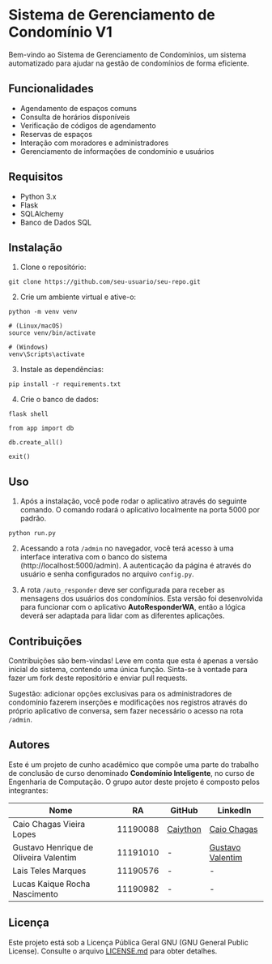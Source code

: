 # Sistema de Gerenciamento de Condomínio V1

Bem-vindo ao Sistema de Gerenciamento de Condomínios, um sistema automatizado para ajudar na gestão de condomínios de forma eficiente.

## Funcionalidades

- Agendamento de espaços comuns
- Consulta de horários disponíveis
- Verificação de códigos de agendamento
- Reservas de espaços
- Interação com moradores e administradores
- Gerenciamento de informações de condomínio e usuários

## Requisitos

- Python 3.x
- Flask
- SQLAlchemy
- Banco de Dados SQL

## Instalação

1. Clone o repositório:

```
git clone https://github.com/seu-usuario/seu-repo.git
```

2. Crie um ambiente virtual e ative-o:
```
python -m venv venv

# (Linux/macOS)
source venv/bin/activate

# (Windows)
venv\Scripts\activate
```

3. Instale as dependências:
```
pip install -r requirements.txt
```

4. Crie o banco de dados:
```
flask shell

from app import db

db.create_all()

exit()
```

## Uso

1. Após a instalação, você pode rodar o aplicativo através do seguinte comando. O comando rodará o aplicativo localmente na porta 5000 por padrão.

```
python run.py
```

2. Acessando a rota `/admin` no navegador, você terá acesso à uma interface interativa com o banco do sistema (http://localhost:5000/admin). A autenticação da página é através do usuário e senha configurados no arquivo `config.py`.

3. A rota `/auto_responder` deve ser configurada para receber as mensagens dos usuários dos condomínios. Esta versão foi desenvolvida para funcionar com o aplicativo <b>AutoResponderWA</b>, então a lógica deverá ser adaptada para lidar com as diferentes aplicações.

## Contribuições

Contribuições são bem-vindas! Leve em conta que esta é apenas a versão inicial do sistema, contendo uma única função. Sinta-se à vontade para fazer um fork deste repositório e enviar pull requests.

Sugestão: adicionar opções exclusivas para os administradores de condomínio fazerem inserções e modificações nos registros através do próprio aplicativo de conversa, sem fazer necessário o acesso na rota `/admin`.

## Autores

Este é um projeto de cunho acadêmico que compõe uma parte do trabalho de conclusão de curso denominado <b>Condomínio Inteligente</b>, no curso de Engenharia de Computação. O grupo autor deste projeto é composto pelos integrantes:

|Nome|RA|GitHub|LinkedIn|
|-|-|-|-|
|Caio Chagas Vieira Lopes|11190088|<a href="https://github.com/caiython">Caiython</a>|<a href="https://www.linkedin.com/in/caiocvl/">Caio Chagas</a>|
|Gustavo Henrique de Oliveira Valentim|11191010|-|<a href="https://www.linkedin.com/in/gustavo-valentim-61086b212/">Gustavo Valentim</a>|
|Lais Teles Marques|11190576|-|-|
|Lucas Kaique Rocha Nascimento|11190982|-|-|

## Licença

Este projeto está sob a Licença Pública Geral GNU (GNU General Public License). Consulte o arquivo [LICENSE.md](LICENSE.md) para obter detalhes.